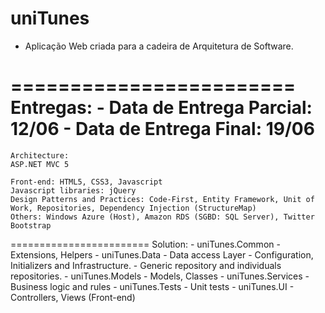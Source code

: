 uniTunes
========================

- Aplicação Web criada para a cadeira de Arquitetura de Software.

========================
	Entregas:
	- Data de Entrega Parcial: 12/06
	- Data de Entrega Final: 19/06
========================
	Architecture:
	ASP.NET MVC 5

	Front-end: HTML5, CSS3, Javascript
	Javascript libraries: jQuery
	Design Patterns and Practices: Code-First, Entity Framework, Unit of Work, Repositories, Dependency Injection (StructureMap)
	Others: Windows Azure (Host), Amazon RDS (SGBD: SQL Server), Twitter Bootstrap
========================
	Solution:
	- uniTunes.Common
		- Extensions, Helpers
	- uniTunes.Data
	  	- Data access Layer
		- Configuration, Initializers and Infrastructure.
		- Generic repository and individuals repositories.
	- uniTunes.Models
		- Models, Classes
	- uniTunes.Services
		- Business logic and rules
	- uniTunes.Tests
		- Unit tests
	- uniTunes.UI
		- Controllers, Views (Front-end)
